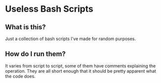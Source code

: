 # Useless Bash Scripts

## What is this?

Just a collection of bash scripts I've made for random purposes.

## How do I run them?

It varies from script to script, some of them have comments explaining the operation. They are all short enough that it should be pretty apparent what the code does.
